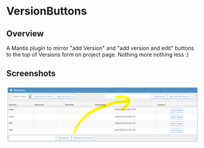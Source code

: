 # VersionButtons
Overview
--------
A Mantis plugin to mirror "add Version" and "add version and edit" buttons to the top of Versions form on project page. Nothing more nothing less :)

Screenshots
-----------

![alt text](doc/VersionButtons.PNG)

